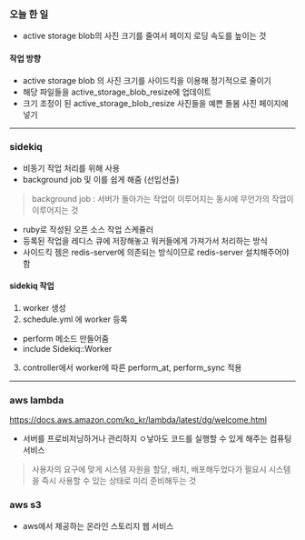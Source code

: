 ### 오늘 한 일 
- active storage blob의 사진 크기를 줄여서 페이지 로딩 속도를 높이는 것 

#### 작업 방향 
- active storage blob 의 사진 크기를 사이드킥을 이용해 정기적으로 줄이기 
- 해당 파일들을 active_storage_blob_resize에 업데이트 
- 크기 조정이 된 active_storage_blob_resize 사진들을 예쁜 돌봄 사진 페이지에 넣기 

______




### sidekiq
- 비동기 작업 처리를 위해 사용 
- background job 및 이를 쉽게 해줌 (선입선출) 
> background job : 서버가 돌아가는 작업이 이루어지는 동시에 무언가의 작업이 이루어지는 것 
- ruby로 작성된 오픈 소스 작업 스케쥴러 
- 등록된 작업을 레디스 큐에 저장해놓고 워커들에게 가져가서 처리하는 방식 
- 사이드킥 젬은 redis-server에 의존되는 방식이므로 redis-server 설치해주어야함 

#### sidekiq 작업
1. worker 생성
2. schedule.yml 에 worker 등록
- perform 메소드 만들어줌
- include Sidekiq::Worker 
3. controller에서 worker에 따른 perform_at, perform_sync 적용 

______


### aws lambda 
https://docs.aws.amazon.com/ko_kr/lambda/latest/dg/welcome.html
- 서버를 프로비저닝하거나 관리하지 ㅇ낳아도 코드를 실행할 수 있게 해주는 컴퓨팅 서비스 
> 사용자의 요구에 맞게 시스템 자원을 할당, 배치, 배포해두었다가 필요시 시스템을 즉시 사용할 수 있는 상태로 미리 준비해두는 것 


### aws s3
- aws에서 제공하는 온라인 스토리지 웹 서비스 




